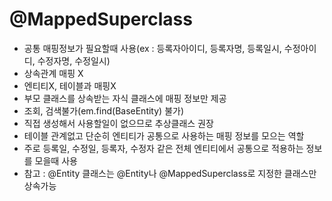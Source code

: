 # @MappedSuperclass
- 공통 매핑정보가 필요할때 사용(ex : 등록자아이디, 등록자명, 등록일시, 수정아이디, 수정자명, 수정일시)
- 상속관계 매핑 X
- 엔티티X, 테이블과 매핑X
- 부모 클래스를 상속받는 자식 클래스에 매핑 정보만 제공
- 조회, 검색불가(em.find(BaseEntity) 불가)
- 직접 생성해서 사용할일이 없으므로 추상클래스 권장
- 테이블 관계없고 단순히 엔티티가 공통으로 사용하는 매핑 정보를 모으는 역할
- 주로 등록일, 수정일, 등록자, 수정자 같은 전체 엔티티에서 공통으로 적용하는 정보를 모을때 사용
- 참고 : @Entity 클래스는 @Entity나 @MappedSuperclass로 지정한 클래스만 상속가능
  
